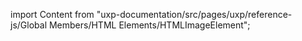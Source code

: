 
import Content from "uxp-documentation/src/pages/uxp/reference-js/Global Members/HTML Elements/HTMLImageElement";

<Content query="product=xd"/>
